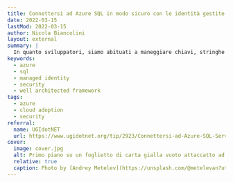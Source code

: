 ```yaml
---
title: Connettersi ad Azure SQL in modo sicuro con le identità gestite
date: 2022-03-15
lastMod: 2022-03-15
author: Nicola Biancolini
layout: external
summary: |
  In quanto sviluppatori, siamo abituati a maneggiare chiavi, stringhe di connessione, certificati, nomi utente e password quotidianamente. Forse, proprio per la frequenza con la quale maneggiamo queste informazioni a volte può capitare di abbassare la guardia e non dare loro il trattamento che meriterebbero, esponendoci inconsapevolmente a rischi non banali.
keywords: 
  - azure
  - sql
  - managed identity
  - security
  - well architected framework
tags:
  - azure
  - cloud adoption
  - security
referral: 
  name: UGIdotNET
  url: https://www.ugidotnet.org/tip/2923/Connettersi-ad-Azure-SQL-Server-con-le-identita-gestite
cover:
  image: cover.jpg
  alt: Primo piano su un foglietto di carta gialla vuoto attaccatto ad una rete metallica a maglie larghe
  relative: true
  caption: Photo by [Andrey Metelev](https://unsplash.com/@metelevan?utm_source=unsplash&utm_medium=referral&utm_content=creditCopyText) on [Unsplash](https://unsplash.com/s/photos/fake-classified-ad?utm_source=unsplash&utm_medium=referral&utm_content=creditCopyText)
---
```


<!-- 
  No writing is needed 🙂
  Just add a summary and referral URL.
-->
